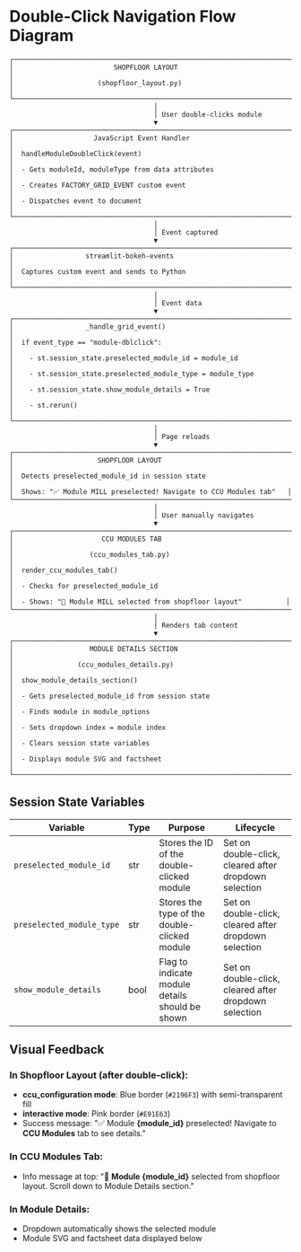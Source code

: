 # Double-Click Navigation Flow Diagram

```
┌──────────────────────────────────────────────────────────────────────┐
│                         SHOPFLOOR LAYOUT                             │
│                     (shopfloor_layout.py)                            │
└──────────────────────────────────────────────────────────────────────┘
                                    │
                                    │ User double-clicks module
                                    ▼
┌──────────────────────────────────────────────────────────────────────┐
│                    JavaScript Event Handler                          │
│  handleModuleDoubleClick(event)                                      │
│  - Gets moduleId, moduleType from data attributes                   │
│  - Creates FACTORY_GRID_EVENT custom event                          │
│  - Dispatches event to document                                     │
└──────────────────────────────────────────────────────────────────────┘
                                    │
                                    │ Event captured
                                    ▼
┌──────────────────────────────────────────────────────────────────────┐
│                  streamlit-bokeh-events                              │
│  Captures custom event and sends to Python                          │
└──────────────────────────────────────────────────────────────────────┘
                                    │
                                    │ Event data
                                    ▼
┌──────────────────────────────────────────────────────────────────────┐
│                  _handle_grid_event()                                │
│  if event_type == "module-dblclick":                                 │
│    - st.session_state.preselected_module_id = module_id             │
│    - st.session_state.preselected_module_type = module_type         │
│    - st.session_state.show_module_details = True                    │
│    - st.rerun()                                                      │
└──────────────────────────────────────────────────────────────────────┘
                                    │
                                    │ Page reloads
                                    ▼
┌──────────────────────────────────────────────────────────────────────┐
│                     SHOPFLOOR LAYOUT                                 │
│  Detects preselected_module_id in session state                     │
│  Shows: "✅ Module MILL preselected! Navigate to CCU Modules tab"   │
└──────────────────────────────────────────────────────────────────────┘
                                    │
                                    │ User manually navigates
                                    ▼
┌──────────────────────────────────────────────────────────────────────┐
│                      CCU MODULES TAB                                 │
│                   (ccu_modules_tab.py)                               │
│  render_ccu_modules_tab()                                            │
│  - Checks for preselected_module_id                                  │
│  - Shows: "🎯 Module MILL selected from shopfloor layout"           │
└──────────────────────────────────────────────────────────────────────┘
                                    │
                                    │ Renders tab content
                                    ▼
┌──────────────────────────────────────────────────────────────────────┐
│                   MODULE DETAILS SECTION                             │
│                (ccu_modules_details.py)                              │
│  show_module_details_section()                                       │
│  - Gets preselected_module_id from session state                    │
│  - Finds module in module_options                                    │
│  - Sets dropdown index = module index                                │
│  - Clears session state variables                                    │
│  - Displays module SVG and factsheet                                 │
└──────────────────────────────────────────────────────────────────────┘
```

## Session State Variables

| Variable | Type | Purpose | Lifecycle |
|----------|------|---------|-----------|
| `preselected_module_id` | str | Stores the ID of the double-clicked module | Set on double-click, cleared after dropdown selection |
| `preselected_module_type` | str | Stores the type of the double-clicked module | Set on double-click, cleared after dropdown selection |
| `show_module_details` | bool | Flag to indicate module details should be shown | Set on double-click, cleared after dropdown selection |

## Visual Feedback

### In Shopfloor Layout (after double-click):
- **ccu_configuration mode**: Blue border (`#2196F3`) with semi-transparent fill
- **interactive mode**: Pink border (`#E91E63`)
- Success message: "✅ Module **{module_id}** preselected! Navigate to **CCU Modules** tab to see details."

### In CCU Modules Tab:
- Info message at top: "🎯 **Module {module_id}** selected from shopfloor layout. Scroll down to Module Details section."

### In Module Details:
- Dropdown automatically shows the selected module
- Module SVG and factsheet data displayed below
